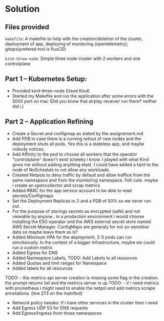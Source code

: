 # Solution

## Files provided

`makefile`: A makefile to help with the creation/deletion of the cluster, deployment of app, deploying of monitoring (opentelemetry), gitops(prefered tool is fluxCD)

`kind-three-node`: Simple three node cluster with 2 workers and one controlplane

## Part 1 – Kubernetes Setup:

- Provided kind-three-node (Used Kind)
- Started my Makefile and run the application after some errors with the 5000 port on mac (Did you know that airplay receiver run there? neither did i.)

## Part 2 – Application Refining

- Create a Secret and configmap as stated by the assignement.md
- Add PDB in case there is a running rollout of new nodes and the deployment shuts all pods. Yes this is a stateless app, and maybe nobody notices.
- Add Affinity to the pod to choose all workers that the operator "controlplane" doesn't exist (cheeky i know. I played with what Kind gives me without adding anything else). I could have added a taint to the node of NoSchedule to not allow any workloads. 
- Created Netpols to deny traffic by default and allow traffice from the same namespace and from the monitoring namespace. Felt cute. maybe i create an opencollector and scrap metrics
- Added RBAC for the app service account to be able to read secrets/Configmaps
- Set the Deployment Replicas to 2 and a PDB of 50% so we never run out. 
- For the purpose of storings secrets as encrypted (safe) and not viewable by anyone.. in a production environment i would choose installing the ESO operator and the AWS external secret store named AWS Secret Manager. ConfigMaps are generaly for not so-sensitive data so maybe leave them as is? 
- Added Minimum HPA for the deployment, 2-5 pods can run simultanusly. In the context of a bigger infrastructure, maybe we could run a custom metric 
- Added Egress for DNS
- Added Namespace Labels, TODO: Add Labels to all resources
- Added Quotas and limit ranges for Namespace
- Added labels for all resources 

TODO: - the metrics-api server creation is missing some flag in the creation. the prompt returns fail and the metrics server is up 
TODO: - if i need metrics with prometheus i might need to enable the netpol and add metrics scrape annotations. (line 273 on the manifest)

- Network policy tweaks: If i have other services in the cluster then i need
- Add Egress UDP 53 for DNS requests 
- Add Egress/Ingress from those namespaces
